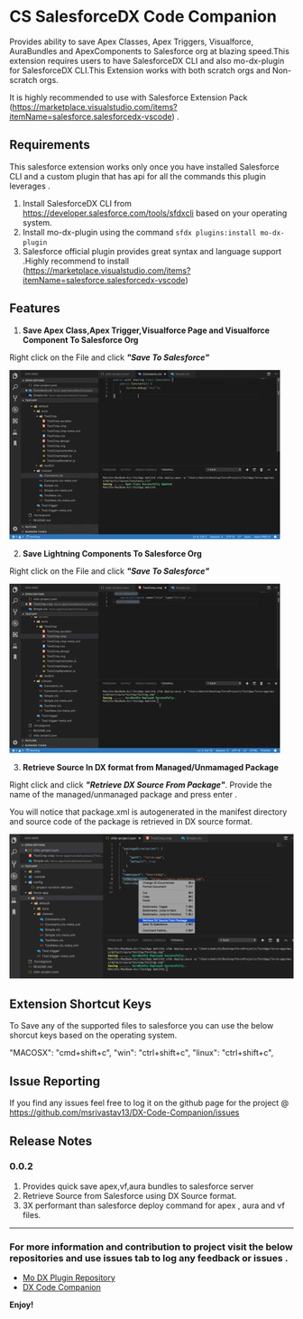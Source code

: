 # CS SalesforceDX Code Companion

Provides ability to save Apex Classes, Apex Triggers, Visualforce, AuraBundles and ApexComponents to Salesforce org at blazing speed.This extension requires users to have SalesforceDX CLI and also mo-dx-plugin for SalesforceDX CLI.This Extension works with both scratch orgs and Non-scratch orgs.

It is highly recommended to use with Salesforce Extension Pack (https://marketplace.visualstudio.com/items?itemName=salesforce.salesforcedx-vscode) .

## Requirements

This salesforce extension works only once you have installed Salesforce CLI and a custom plugin that has api for all the commands this plugin leverages .

1. Install SalesforceDX CLI from https://developer.salesforce.com/tools/sfdxcli based on your operating system.
2. Install mo-dx-plugin using the command `sfdx plugins:install mo-dx-plugin`
3. Salesforce official plugin provides great syntax and language support .Highly recommend to install (https://marketplace.visualstudio.com/items?itemName=salesforce.salesforcedx-vscode)

## Features

1. **Save Apex Class,Apex Trigger,Visualforce Page and Visualforce Component To Salesforce Org**

Right click on the File and click **_"Save To Salesforce"_**

![Save Apex](./images/saveApex.gif)

2. **Save Lightning Components To Salesforce Org**

Right click on the File and click **_"Save To Salesforce"_**

![Save AuraBundle Files](./images/auraSave.gif)

3. **Retrieve Source In DX format from Managed/Unmamaged Package**

Right click and click **_"Retrieve DX Source From Package"_**. Provide the name of the managed/unmanaged package and press enter .

You will notice that package.xml is autogenerated in the manifest directory and source code of the package is retrieved in DX source format. 

![Retrieve Source From Unmanaged/Managed Package In DX Format](./images/retrieve.png)

## Extension Shortcut Keys

To Save any of the supported files to salesforce you can use the below shorcut keys based on the operating system.

"MACOSX": "cmd+shift+c",
"win": "ctrl+shift+c",
"linux": "ctrl+shift+c",

## Issue Reporting

If you find any issues feel free to log it on the github page for the project @ https://github.com/msrivastav13/DX-Code-Companion/issues

## Release Notes

### 0.0.2

1. Provides quick save apex,vf,aura bundles to salesforce server
2. Retrieve Source from Salesforce using DX Source format.
3. 3X performant than salesforce deploy command for apex , aura and vf files.

-----------------------------------------------------------------------------------------------------------

### For more information and contribution to project visit the below repositories and use issues tab to log any feedback or issues .

* [Mo DX Plugin Repository](https://github.com/msrivastav13/mo-dx-plugin)
* [DX Code Companion](https://github.com/msrivastav13/DX-Code-Companion)

**Enjoy!**
